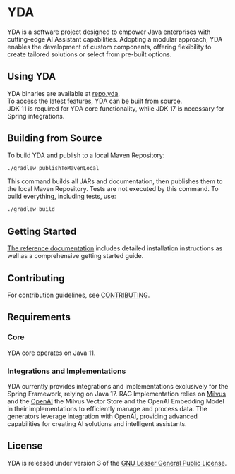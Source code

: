 
# YDA

YDA is a software project designed to empower Java enterprises with cutting-edge AI Assistant capabilities. Adopting a modular approach, YDA enables the development of custom components, offering flexibility to create tailored solutions or select from pre-built options.

## Using YDA

YDA binaries are available at [repo.yda](https://github.com/love-vector/yda).    
To access the latest features, YDA can be built from source.    
JDK 11 is required for YDA core functionality, while JDK 17 is necessary for Spring integrations.

Building from Source
-------
To build YDA and publish to a local Maven Repository:  

```bash 
./gradlew publishToMavenLocal
 ``` 

This command builds all JARs and documentation, then publishes them to the local Maven Repository. Tests are not executed by this command. To build everything, including tests, use:  

```bash 
./gradlew build
 ```

## Getting Started

[The reference documentation](#) includes detailed installation instructions as well as a comprehensive getting started guide.

Contributing
-------
For contribution guidelines, see [CONTRIBUTING](#).

## Requirements

### Core
YDA core operates on Java 11.

### Integrations and Implementations
YDA currently provides integrations and implementations exclusively for the Spring Framework, relying on Java 17. RAG Implementation relies on [Milvus](https://milvus.io/) and the [OpenAI](https://platform.openai.com/docs/assistants/overview) the Milvus Vector Store and the OpenAI Embedding Model in their implementations to efficiently manage and process data. The generators leverage integration with OpenAI, providing advanced capabilities for creating AI solutions and intelligent assistants.

## License
YDA is released under version 3 of the [GNU Lesser General Public License](https://www.gnu.org/licenses/lgpl-3.0-standalone.html).